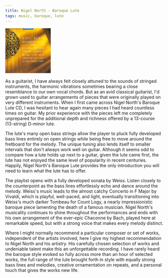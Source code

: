 ```yaml
---
title: Nigel North - Baroque Lute
tags: music, baroque, lute
---
```


![](/images/nigel.jpg "Nigel North - Baroque Lute")

As a guitarist, I have always felt closely attuned to the sounds of stringed
instruments, the harmonic vibrations sometimes bearing a close resemblance to
our own vocal chords. But as an avid classical guitarist, I'd grown used to
guitar arrangements of pieces that were originally played on very different
instruments. When I first came across Nigel North's Baroque Lute CD, I was
hesitant to hear again many pieces I had heard countless times on guitar. My
prior experience with the pieces left me completely unprepared for the
additional depth and richness offered by a 13-course (13-string) D-minor lute.

The lute's many open bass strings allow the player to pluck fully developed bass
lines entirely on open strings while being free to move around the fretboard for
the melody. The unique tuning also lends itself to smaller intervals that don't
always work well on guitar. Although it seems odd to compare how a lute holds up
next to a guitar, given the lute came first, the lute has not enjoyed the same
level of popularity in recent centuries. Happily, Nigel North's Baroque Lute
provides the only introduction you will need to learn what the lute has to
offer.

The playlist opens with a fully developed sonata by Weiss. Listen closely to the
counterpoint as the bass lines effortlessly echo and dance around the
melody. Weiss's music leads to the almost catchy Concerto in F Major by Vivaldi,
which is playful, well-paced, and light, eventually transitioning into Weiss's
much darker Tombeau for Count Logy, a nearly impressionistic baroque piece
lamenting the death of a famous musician. Nigel North's musicality continues to
shine throughout the performances and ends with his own arrangement of the
ever-epic Chaconne by Bach, played here at remarkable speed, but with a strong
voice that makes every melody distinct.

Where I might normally recommend a particular composer or set of works,
independent of the artists involved, here I give my highest recommendation to
Nigel North and his artistry. His carefully chosen selection of works and
undeniable talent make this an unforgettable recording. I have rarely heard the
baroque style evoked so fully across more than an hour of selected works, the
full range of the lute brought forth in style with equally strong bass lines and
melodies, creative ornamentation on repeats, and a personal touch that gives the
works new life.
